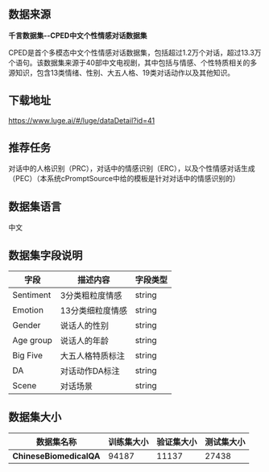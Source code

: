 ## 数据来源

**千言数据集--CPED中文个性情感对话数据集**

CPED是首个多模态中文个性情感对话数据集，包括超过1.2万个对话，超过13.3万个语句。该数据集来源于40部中文电视剧，其中包括与情感、个性特质相关的多源知识，包含13类情绪、性别、大五人格、19类对话动作以及其他知识。

## 下载地址

https://www.luge.ai/#/luge/dataDetail?id=41

## 推荐任务

对话中的人格识别（PRC），对话中的情感识别（ERC），以及个性情感对话生成（PEC）（本系统cPromptSource中给的模板是针对对话中的情感识别的）

## 数据集语言

中文

## 数据集字段说明

| 字段      | 描述内容         | 字段类型 |
| --------- | ---------------- | -------- |
| Sentiment | 3分类粗粒度情感  | string   |
| Emotion   | 13分类细粒度情感 | string   |
| Gender    | 说话人的性别     | string   |
| Age group | 说话人的年龄     | string   |
| Big Five  | 大五人格特质标注 | string   |
| DA        | 对话动作DA标注   | string   |
| Scene     | 对话场景         | string   |

## 数据集大小

| 数据集名称              | 训练集大小 | 验证集大小 | 测试集大小 |
| ----------------------- | ---------- | ---------- | ---------- |
| **ChineseBiomedicalQA** | 94187      | 11137      | 27438      |

